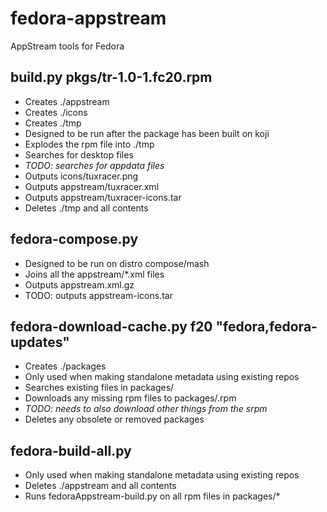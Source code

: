 fedora-appstream
================

AppStream tools for Fedora

build.py pkgs/tr-1.0-1.fc20.rpm
---
 * Creates ./appstream
 * Creates ./icons
 * Creates ./tmp
 * Designed to be run after the package has been built on koji
 * Explodes the rpm file into ./tmp
 * Searches for desktop files
 * *TODO: searches for appdata files*
 * Outputs icons/tuxracer.png
 * Outputs appstream/tuxracer.xml
 * Outputs appstream/tuxracer-icons.tar
 * Deletes ./tmp and all contents

fedora-compose.py
---
 * Designed to be run on distro compose/mash
 * Joins all the appstream/*.xml files
 * Outputs appstream.xml.gz
 * TODO: outputs appstream-icons.tar

fedora-download-cache.py f20 "fedora,fedora-updates"
---
 * Creates ./packages
 * Only used when making standalone metadata using existing repos
 * Searches existing files in packages/
 * Downloads any missing rpm files to packages/.rpm
 * *TODO: needs to also download other things from the srpm*
 * Deletes any obsolete or removed packages

fedora-build-all.py
---
 * Only used when making standalone metadata using existing repos
 * Deletes ./appstream and all contents
 * Runs fedoraAppstream-build.py on all rpm files in packages/*
